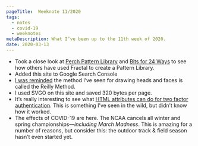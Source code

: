 ```yaml
---
pageTitle:  Weeknote 11/2020
tags: 
  - notes
  - covid-19
  - weeknotes
metaDescription: What I’ve been up to the 11th week of 2020.
date: 2020-03-13
---
```

* Took a close look at [Perch Pattern Library](http://patterns.perchcms.com/) and [Bits for 24 Ways](http://bits.24ways.org/) to see how others have used Fractal to create a Pattern Library. 
* Added this site to Google Search Console
* [I was reminded](https://twitter.com/kyletwebster/status/1079951516738482176) the method I’ve seen for drawing heads and faces is called the Reilly Method.
* I used SVGO on this site and saved 320 bytes per page.
* It’s really interesting to see what [HTML attributes can do for two factor authentication](https://www.twilio.com/blog/html-attributes-two-factor-authentication-autocomplete).  This is something I’ve seen in the wild, but didn’t know how it worked. 
* The effects of COVID-19 are here. The NCAA cancels all winter and spring championships—_including March Madness_. This is amazing for a number of reasons, but consider this: the outdoor track & field season hasn’t even started yet. 